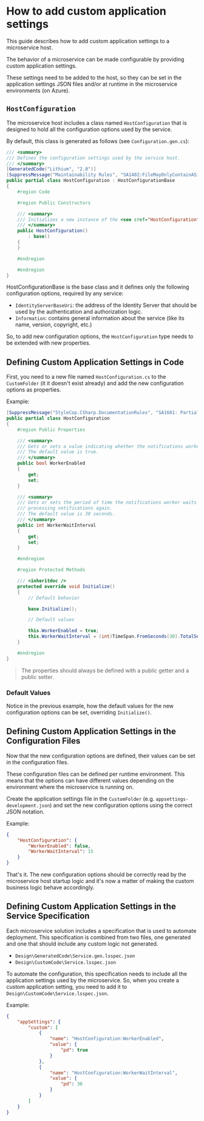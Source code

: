# How to add custom application settings

This guide describes how to add custom application settings to a microservice host.

The behavior of a microservice can be made configurable by providing custom application settings.

These settings need to be added to the host, so they can be set in the application settings JSON files and/or at runtime in the microservice environments (on Azure).

## `HostConfiguration`

The microservice host includes a class named `HostConfiguration` that is designed to hold all the configuration options used by the service.

By default, this class is generated as follows (see `Configuration.gen.cs`):

```csharp
/// <summary>
/// Defines the configuration settings used by the service host.
/// </summary>
[GeneratedCode("Lithium", "2.0")]
[SuppressMessage("Maintainability Rules", "SA1402:FileMayOnlyContainASingleType", Justification = "Because of code generation design.")]
public partial class HostConfiguration : HostConfigurationBase
{
    #region Code

    #region Public Constructors

    /// <summary>
    /// Initializes a new instance of the <see cref="HostConfiguration"/> class.
    /// </summary>
    public HostConfiguration()        
        : base()
    {
    }

    #endregion

    #endregion
}
```

HostConfigurationBase is the base class and it defines only the following configuration options, required by any service:

- `IdentityServerBaseUri`: the address of the Identity Server that should be used by the authentication and authorization logic.
- `Information`: contains general information about the service (like its name, version, copyright, etc.)

So, to add new configuration options, the `HostConfiguration` type needs to be extended with new properties.

## Defining Custom Application Settings in Code

First, you need to a new file named `HostConfiguration.cs` to the `CustomFolder` (it it doesn't exist already) and add the new configuration options as properties.

Example:

```csharp
[SuppressMessage("StyleCop.CSharp.DocumentationRules", "SA1601: PartialElementsMustBeDocumented")]
public partial class HostConfiguration
{
    #region Public Properties

    /// <summary>
    /// Gets or sets a value indicating whether the notifications worker is enabled.
    /// The default value is true.
    /// </summary>
    public bool WorkerEnabled
    {
        get;
        set;
    }

    /// <summary>
    /// Gets or sets the period of time the notifications worker waits before
    /// processing notifications again.
    /// The default value is 30 seconds.
    /// </summary>
    public int WorkerWaitInterval
    {
        get;
        set;
    }

    #endregion

    #region Protected Methods

    /// <inheritdoc />
    protected override void Initialize()
    {
        // Default behavior

        base.Initialize();

        // Default values

        this.WorkerEnabled = true;
        this.WorkerWaitInterval = (int)TimeSpan.FromSeconds(30).TotalSeconds;
    }

    #endregion
}
```

> The properties should always be defined with a public getter and a public setter.

### Default Values

Notice in the previous example, how the default values for the new configuration options can be set, overriding `Initialize()`.

## Defining Custom Application Settings in the Configuration Files

Now that the new configuration options are defined, their values can be set in the configuration files.

These configuration files can be defined per runtime environment. This means that the options can have different values depending on the environment where the microservice is running on.

Create the application settings file in the `CustomFolder` (e.g. `appsettings-development.json`) and set the new configuration options using the correct JSON notation.

Example:

```json
{
    "HostConfiguration": {
        "WorkerEnabled": false,
        "WorkerWaitInterval": 15
    }
}
```

That's it. The new configuration options should be correctly read by the microservice host startup logic and it's now a matter of making the custom business logic behave accordingly.

## Defining Custom Application Settings in the Service Specification

Each microservice solution includes a specification that is used to automate deployment. This specification is combined from two files, one generated and one that should include any custom logic not generated.

- `Design\GeneratedCode\Service.gen.lsspec.json`
- `Design\CustomCode\Service.lsspec.json`

To automate the configuration, this specification needs to include all the application settings used by the microservice. So, when you create a custom application setting, you need to add it to `Design\CustomCode\Service.lsspec.json`.

Example:

```json
{
    "appSettings": {
        "custom": [
            {
                "name": "HostConfiguration:WorkerEnabled",
                "value": {
                    "pd": true
                }
            },
            {
                "name": "HostConfiguration:WorkerWaitInterval",
                "value": {
                    "pd": 30
                }
            }
        ]
    }
}
```